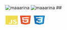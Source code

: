 
 <img style="margin-top: 24px" src="https://github-readme-stats.vercel.app/api/top-langs?username=maaarina&show_icons=true&theme=codeSTACKr&locale=pt-br&layout=compact&border_radius=0&card_width=445" alt="maaarina" />

<img style="margin-top: 24px" src="https://github-readme-stats.vercel.app/api?username=maaarina&show_icons=true&theme=codeSTACKr&locale=pt-br&border_radius=0" alt="maaarina" />
  ## 
  
<div style="display: inline_block"> <br>
  <img align="center" alt="M-Js" height="30" width="40" src="https://raw.githubusercontent.com/devicons/devicon/master/icons/javascript/javascript-plain.svg">
  <img align="center" alt="M-HTML" height="30" width="40" src="https://raw.githubusercontent.com/devicons/devicon/master/icons/html5/html5-original.svg">
  <img align="center" alt="M-CSS" height="30" width="40" src="https://raw.githubusercontent.com/devicons/devicon/master/icons/css3/css3-original.svg">
  
</div>
 
 
 
